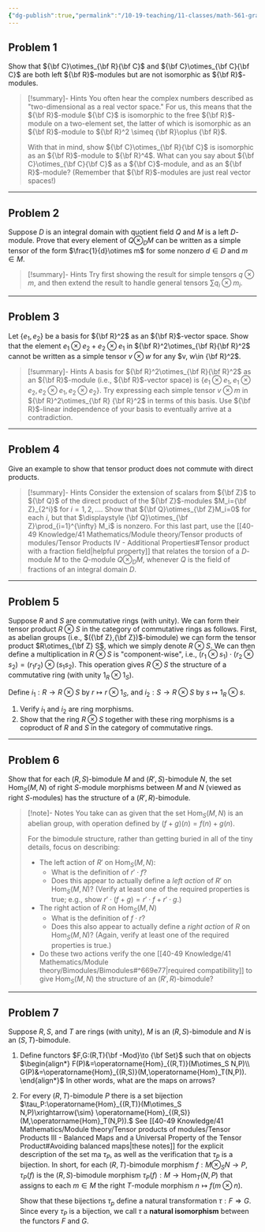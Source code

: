```yaml
---
{"dg-publish":true,"permalink":"/10-19-teaching/11-classes/math-561-graduate-algebra/2024-fall/homework/homework-4/","updated":"2024-10-14T12:31:16-07:00"}
---
```


## Problem 1


<div class="transclusion internal-embed is-loaded"><div class="markdown-embed">




Show that ${\bf C}\otimes_{\bf R}{\bf C}$ and ${\bf C}\otimes_{\bf C}{\bf C}$ are both left ${\bf R}$-modules but are not isomorphic as ${\bf R}$-modules.

>[!summary]- Hints
>You often hear the complex numbers described as "two-dimensional as a real vector space." For us, this means that the ${\bf R}$-module ${\bf C}$ is isomorphic to the free ${\bf R}$-module on a two-element set, the latter of which is isomorphic as an ${\bf R}$-module to ${\bf R}^2 \simeq {\bf R}\oplus {\bf R}$.
>
>With that in mind, show ${\bf  C}\otimes_{\bf R}{\bf C}$ is isomorphic as an ${\bf R}$-module to ${\bf R}^4$. What can you say about ${\bf C}\otimes_{\bf C}{\bf C}$ as a ${\bf C}$-module, and as an ${\bf R}$-module? (Remember that ${\bf R}$-modules are just real vector spaces!)

</div></div>


---

## Problem 2


<div class="transclusion internal-embed is-loaded"><div class="markdown-embed">




Suppose $D$ is an integral domain with quotient field $Q$ and $M$ is a left $D$-module. Prove that every element of $Q\otimes_D M$ can be written as a simple tensor of the form $\frac{1}{d}\otimes m$ for some nonzero $d\in D$ and $m\in M$.

>[!summary]- Hints
>Try first showing the result for simple tensors $q\otimes m$, and then extend the result to handle general tensors $\sum q_i\otimes m_i$.

</div></div>


---

## Problem 3


<div class="transclusion internal-embed is-loaded"><div class="markdown-embed">




Let $\{e_1,e_2\}$ be a basis for ${\bf R}^2$ as an ${\bf R}$-vector space. Show that the element $e_1\otimes e_2+e_2\otimes e_1$ in ${\bf R}^2\otimes_{\bf R}{\bf R}^2$ cannot be written as a simple tensor $v\otimes w$ for any $v, w\in {\bf R}^2$.

>[!summary]- Hints
>A basis for ${\bf R}^2\otimes_{\bf R}{\bf R}^2$ as an ${\bf R}$-module (i.e., ${\bf R}$-vector space) is $\{e_1\otimes e_1, e_1\otimes e_2, e_2\otimes e_1, e_2\otimes e_2\}$. Try expressing each simple tensor $v\otimes m$ in ${\bf R}^2\otimes_{\bf R} {\bf R}^2$ in terms of this basis. Use ${\bf R}$-linear independence of your basis to eventually arrive at a contradiction.

</div></div>


---

## Problem 4


<div class="transclusion internal-embed is-loaded"><div class="markdown-embed">




Give an example to show that tensor product does not commute with direct products.

>[!summary]- Hints
>Consider the extension of scalars from ${\bf Z}$ to ${\bf Q}$ of the direct product of the ${\bf Z}$-modules $M_i={\bf Z}_{2^i}$ for $i=1, 2,\ldots$. Show that ${\bf Q}\otimes_{\bf Z}M_i=0$ for each $i$, but that $\displaystyle {\bf Q}\otimes_{\bf Z}\prod_{i=1}^{\infty} M_i$ is nonzero. For this last part, use the [[40-49 Knowledge/41 Mathematics/Module theory/Tensor products of modules/Tensor Products IV - Additional Properties#Tensor product with a fraction field\|helpful property]] that relates the torsion of a $D$-module $M$ to the $Q$-module $Q\otimes_D M$, whenever $Q$ is the field of fractions of an integral domain $D$. 

</div></div>


---

## Problem 5


<div class="transclusion internal-embed is-loaded"><div class="markdown-embed">




Suppose $R$ and $S$ are commutative rings (with unity). We can form their tensor product $R\otimes S$ in the category of commutative rings as follows. First, as abelian groups (i.e., $({\bf Z},{\bf Z})$-bimodule) we can form the tensor product $R\otimes_{\bf Z} S$, which we simply denote $R\otimes S$. We can then define a multiplication in $R\otimes S$ is "component-wise", i.e., $(r_1\otimes s_1)\cdot (r_2\otimes s_2)=(r_1r_2)\otimes (s_1s_2)$. This operation gives $R\otimes S$ the structure of a commutative ring (with unity $1_R\otimes 1_S$).

Define $i_1:R\to R\otimes S$ by $r\mapsto r\otimes 1_S$, and $i_2:S\to R\otimes S$ by $s\mapsto 1_R\otimes s$.
1. Verify $i_1$ and $i_2$ are ring morphisms.
2. Show that the ring $R\otimes S$ together with these ring morphisms is a coproduct of $R$ and $S$ in the category of commutative rings.

</div></div>


---

## Problem 6


<div class="transclusion internal-embed is-loaded"><div class="markdown-embed">




Show that for each $(R,S)$-bimodule $M$ and $(R',S)$-bimodule $N$, the set $\operatorname{Hom}_S(M,N)$ of right $S$-module morphisms between $M$ and $N$ (viewed as right $S$-modules) has the structure of a $(R',R)$-bimodule.

>[!note]- Notes
>You take can as given that the set $\operatorname{Hom}_S(M,N)$ is an abelian group, with operation defined by $(f+g)(n)=f(n)+g(n)$.
>
>For the bimodule structure, rather than getting buried in all of the tiny details, focus on describing:
>- The left action of $R'$ on $\operatorname{Hom}_S(M,N)$:
>	- What is the definition of $r'\cdot f$?
>	- Does this appear to actually define a  *left action* of $R'$ on $\operatorname{Hom}_S(M,N)$? (Verify at least one of the required properties is true; e.g., show $r'\cdot (f+g)=r'\cdot f+r'\cdot g$.)
>- The right action of $R$ on $\operatorname{Hom}_S(M,N)$
>	- What is the definition of $f\cdot r$?
>	- Does this also appear to actually define a *right action* of $R$ on $\operatorname{Hom}_S(M,N)$? (Again, verify at least one of the required properties is true.)
>- Do these two actions verify the one [[40-49 Knowledge/41 Mathematics/Module theory/Bimodules/Bimodules#^669e77\|required compatibility]] to give $\operatorname{Hom}_S(M,N)$ the structure of an $(R',R)$-bimodule?


</div></div>


---

## Problem 7


<div class="transclusion internal-embed is-loaded"><div class="markdown-embed">




Suppose $R, S$, and $T$ are rings (with unity), $M$ is an $(R,S)$-bimodule and $N$ is an $(S,T)$-bimodule.
1. Define functors $F,G:(R,T){\bf -Mod}\to {\bf Set}$ such that on objects
   $\begin{align*}
   F(P)&=\operatorname{Hom}_{(R,T)}(M\otimes_S N,P)\\
   G(P)&=\operatorname{Hom}_{(R,S)}(M,\operatorname{Hom}_T(N,P)).
   \end{align*}$
   In other words, what are the maps on arrows?
2. For every $(R,T)$-bimodule $P$ there is a set bijection
   $\tau_P:\operatorname{Hom}_{(R,T)}(M\otimes_S N,P)\xrightarrow{\sim} \operatorname{Hom}_{(R,S)}(M,\operatorname{Hom}_T(N,P)).$
   See [[40-49 Knowledge/41 Mathematics/Module theory/Tensor products of modules/Tensor Products III - Balanced Maps and a Universal Property of the Tensor Product#Avoiding balanced maps\|these notes]] for the explicit description of the set ma $\tau_P$, as well as the verification that $\tau_P$ is a bijection. In short, for each $(R,T)$-bimodule morphism $f:M\otimes_S N\to P$, $\tau_P(f)$ is the $(R,S)$-bimodule morphism $\tau_P(f):M\to \operatorname{Hom}_T(N,P)$ that assigns to each $m\in M$ the right $T$-module morphism $n\mapsto f(m\otimes n)$.
   
   Show that these bijections $\tau_p$ define a natural transformation $\tau:F\Rightarrow G$. Since every $\tau_P$ is a bijection, we call $\tau$ a **natural isomorphism** between the functors $F$ and $G$.

</div></div>

